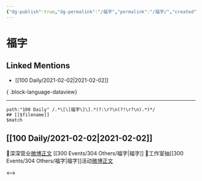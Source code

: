 ```yaml
---
{"dg-publish":true,"dg-permalink":"/福字","permalink":"/福字/","created":"2023-04-08T22:02:37.000+08:00","updated":"2023-04-10T17:14:38.000+08:00"}
---
```


# 福字

## Linked Mentions
- [[100 Daily/2021-02-02\|2021-02-02]]

{ .block-language-dataview}

---

```expander
path:"100 Daily" /.*\[\[福字\]\].*(?:\r?\n(?!\r?\n).*)*/
## [[$filename]]
$match
```
## [[100 Daily/2021-02-02\|2021-02-02]]
💫深深营业[微博正文](https://m.weibo.cn/6466290670/4600116856488805) [[300 Events/304 Others/福字\|福字]]
💫工作室抽[[300 Events/304 Others/福字\|福字]]活动[微博正文](https://m.weibo.cn/6466290670/4600120169731655)

<-->